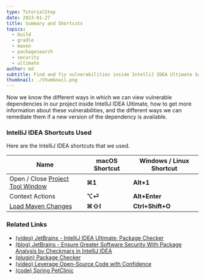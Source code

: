 ```yaml
---
type: TutorialStep
date: 2023-01-27
title: Summary and Shortcuts
topics:
  - build
  - gradle
  - maven
  - packagesearch
  - security
  - ultimate
author: md
subtitle: Find and fix vulnerabilities inside IntelliJ IDEA Ultimate Summary
thumbnail: ./thumbnail.png
---
```


Now we know the different ways in which we can view vulnerable dependencies in our project inside IntelliJ IDEA Ultimate, how to get more information about these vulnerabilities, and the different ways we can remediate them if a new version of the dependency is available.

### IntelliJ IDEA Shortcuts Used
Here are the IntelliJ IDEA shortcuts that we used.

| Name                                                                                                                   | macOS Shortcut | Windows / Linux Shortcut |
|------------------------------------------------------------------------------------------------------------------------|----------------|--------------------------|
| Open / Close [Project Tool Window](https://www.jetbrains.com/help/idea/project-tool-window.html)                       | **⌘1**         | **Alt+1**                |
| Context Actions                                                                                                        | **⌥⏎**         | **Alt+Enter**            |
| [Load Maven Changes](https://www.jetbrains.com/help/idea/delegate-build-and-run-actions-to-maven.html?#maven_reimport) | **⌘⇧I**        | **Ctrl+Shift+O**         |

### Related Links
- [(video) JetBrains - IntelliJ IDEA Ultimate: Package Checker](https://www.youtube.com/watch?v=RWtN4WNQsX4)
- [(blog) JetBrains - Ensure Greater Software Security With Package Analysis by Checkmarx in IntelliJ IDEA](https://blog.jetbrains.com/idea/2022/04/ensure-greater-software-security-with-package-analysis-by-checkmarx-in-intellij-idea/)
- [(plugin) Package Checker](https://plugins.jetbrains.com/plugin/18337-package-checker)
- [(video) Leverage Open-Source Code with Confidence](https://www.youtube.com/watch?v=4j2LfZepwTU)
- [(code) Spring PetClinic](https://github.com/spring-projects/spring-petclinic)
